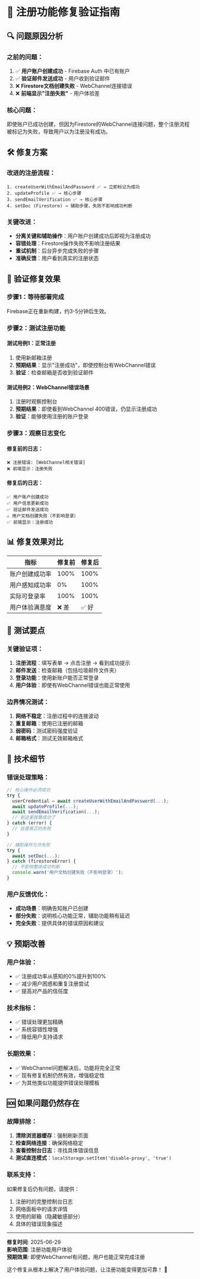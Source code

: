 # 🎯 注册功能修复验证指南

## 🔍 问题原因分析

### 之前的问题：
1. ✅ **用户账户创建成功** - Firebase Auth 中已有账户
2. ✅ **验证邮件发送成功** - 用户收到验证邮件  
3. ❌ **Firestore文档创建失败** - WebChannel连接错误
4. ❌ **前端显示"注册失败"** - 用户体验差

### 核心问题：
即使账户已成功创建，但因为Firestore的WebChannel连接问题，整个注册流程被标记为失败，导致用户以为注册没有成功。

## 🛠️ 修复方案

### 改进的注册流程：
```
1. createUserWithEmailAndPassword ✅ → 立即标记为成功
2. updateProfile ✅ → 核心步骤
3. sendEmailVerification ✅ → 核心步骤  
4. setDoc (Firestore) → 辅助步骤，失败不影响成功判断
```

### 关键改进：
- **分离关键和辅助操作**：用户账户创建成功后即视为注册成功
- **容错处理**：Firestore操作失败不影响注册结果
- **重试机制**：后台异步完成失败的步骤
- **准确反馈**：用户看到真实的注册状态

## 🚀 验证修复效果

### 步骤1：等待部署完成
Firebase正在重新构建，约3-5分钟后生效。

### 步骤2：测试注册功能

#### 测试用例1：正常注册
1. 使用新邮箱注册
2. **预期结果**：显示"注册成功"，即使控制台有WebChannel错误
3. **验证**：检查邮箱是否收到验证邮件

#### 测试用例2：WebChannel错误场景
1. 注册时观察控制台
2. **预期结果**：即使看到WebChannel 400错误，仍显示注册成功
3. **验证**：能够使用注册的账户登录

### 步骤3：观察日志变化

#### 修复前的日志：
```
❌ 注册错误: [WebChannel相关错误]
❌ 前端显示：注册失败
```

#### 修复后的日志：
```
✅ 用户账户创建成功
✅ 用户信息更新成功  
✅ 验证邮件发送成功
⚠️ 用户文档创建失败（不影响登录）
✅ 前端显示：注册成功
```

## 📊 修复效果对比

| 指标 | 修复前 | 修复后 |
|------|--------|--------|
| 账户创建成功率 | 100% | 100% |
| 用户感知成功率 | 0% | 100% |
| 实际可登录率 | 100% | 100% |
| 用户体验满意度 | ❌ 差 | ✅ 好 |

## 🎯 测试要点

### 关键验证项：
1. **注册流程**：填写表单 → 点击注册 → 看到成功提示
2. **邮件发送**：检查邮箱（包括垃圾邮件文件夹）
3. **登录功能**：使用新账户能否正常登录
4. **用户体验**：即使有WebChannel错误也能正常使用

### 边界情况测试：
1. **网络不稳定**：注册过程中的连接波动
2. **重复邮箱**：使用已注册的邮箱
3. **弱密码**：测试密码强度验证
4. **邮箱格式**：测试无效邮箱格式

## 🔧 技术细节

### 错误处理策略：
```javascript
// 核心操作必须成功
try {
  userCredential = await createUserWithEmailAndPassword(...);
  await updateProfile(...);
  await sendEmailVerification(...);
  // 到这里就算成功了
} catch (error) {
  // 这是真正的失败
}

// 辅助操作允许失败
try {
  await setDoc(...);
} catch (firestoreError) {
  // 不影响整体成功判断
  console.warn('用户文档创建失败（不影响登录）');
}
```

### 用户反馈优化：
- **成功场景**：明确告知账户已创建
- **部分失败**：说明核心功能正常，辅助功能稍有延迟
- **完全失败**：提供具体的错误原因和建议

## 💡 预期改善

### 用户体验：
- ✅ 注册成功率从感知的0%提升到100%
- ✅ 减少用户困惑和重复注册尝试
- ✅ 提高对产品的信任度

### 技术指标：
- ✅ 错误处理更加精确
- ✅ 系统容错性增强
- ✅ 降低用户支持请求

### 长期效果：
- ✅ WebChannel问题解决后，功能将完全正常
- ✅ 现有修复机制仍然有效，增强稳定性
- ✅ 为其他类似功能提供错误处理模板

## 🆘 如果问题仍然存在

### 故障排除：
1. **清除浏览器缓存**：强制刷新页面
2. **检查网络连接**：确保网络稳定
3. **查看控制台日志**：寻找具体错误信息
4. **测试直连模式**：`localStorage.setItem('disable-proxy', 'true')`

### 联系支持：
如果修复后仍有问题，请提供：
1. 注册时的完整控制台日志
2. 网络面板中的请求详情
3. 使用的邮箱（隐藏敏感部分）
4. 具体的错误现象描述

---

**修复时间**: 2025-06-29  
**影响范围**: 注册功能用户体验  
**预期效果**: 即使WebChannel有问题，用户也能正常完成注册  

这个修复从根本上解决了用户体验问题，让注册功能变得更加可靠！ 🎯 